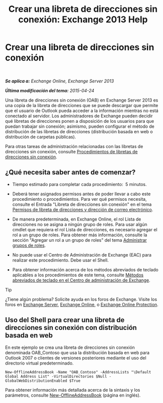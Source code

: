 ﻿---
title: 'Crear una libreta de direcciones sin conexión: Exchange 2013 Help'
TOCTitle: Crear una libreta de direcciones sin conexión
ms:assetid: b57bb4ce-5b6e-4702-a2f8-04bf3898a861
ms:mtpsurl: https://technet.microsoft.com/es-es/library/Bb124339(v=EXCHG.150)
ms:contentKeyID: 49895855
ms.date: 04/23/2018
mtps_version: v=EXCHG.150
f1_keywords:
- Microsoft.Exchange.Management.SnapIn.Esm.OrganizationConfiguration.Mailbox.NewOabWizardForm.OabIntroductionWizardPage
ms.translationtype: HT
---

# Crear una libreta de direcciones sin conexión

 

_**Se aplica a:** Exchange Online, Exchange Server 2013_

_**Última modificación del tema:** 2015-04-24_

Una libreta de direcciones sin conexión (OAB) en Exchange Server 2013 es una copia de la libreta de direcciones que se puede descargar que permite que el usuario de Outlook pueda acceder a la información mientras no está conectado al servidor. Los administradores de Exchange pueden decidir qué libretas de direcciones ponen a disposición de los usuarios para que puedan trabajar sin conexión; asimismo, pueden configurar el método de distribución de las libretas de direcciones (distribución basada en web o distribución de carpetas públicas).

Para otras tareas de administración relacionadas con las libretas de direcciones sin conexión, consulte [Procedimientos de libretas de direcciones sin conexión](offline-address-book-procedures-exchange-2013-help.md).

## ¿Qué necesita saber antes de comenzar?

  - Tiempo estimado para completar cada procedimiento:  5 minutos.

  - Deberá tener asignados permisos antes de poder llevar a cabo este procedimiento o procedimientos. Para ver qué permisos necesita, consulte el Entrada "Libreta de direcciones sin conexión" en el tema [Permisos de libreta de direcciones y dirección de correo electrónico](email-address-and-address-book-permissions-exchange-2013-help.md).

  - De manera predeterminada, en Exchange Online, el rol Lista de direcciones no se asigna a ningún grupo de roles. Para usar algún cmdlet que requiera el rol Lista de direcciones, es necesario agregar el rol a un grupo de roles. Para obtener más información, consulte la sección "Agregar un rol a un grupo de roles" del tema [Administrar grupos de roles](manage-role-groups-exchange-2013-help.md).

  - No puede usar el Centro de Administración de Exchange (EAC) para realizar este procedimiento. Debe usar el Shell.

  - Para obtener información acerca de los métodos abreviados de teclado aplicables a los procedimientos de este tema, consulte [Métodos abreviados de teclado en el Centro de administración de Exchange](keyboard-shortcuts-in-the-exchange-admin-center-exchange-online-protection-help.md).


> [!TIP]
> ¿Tiene algún problema? Solicite ayuda en los foros de Exchange. Visite los foros en <A href="https://go.microsoft.com/fwlink/p/?linkid=60612">Exchange Server</A>, <A href="https://go.microsoft.com/fwlink/p/?linkid=267542">Exchange Online</A>, o <A href="https://go.microsoft.com/fwlink/p/?linkid=285351">Exchange Online Protection</A>.



## Uso del Shell para crear una libreta de direcciones sin conexión con distribución basada en web

En este ejemplo se crea una libreta de direcciones sin conexión denominada OAB\_Contoso que usa la distribución basada en web para Outlook 2007 o clientes de versiones posteriores mediante el uso del directorio virtual predeterminado.

    New-OfflineAddressBook -Name "OAB_Contoso" -AddressLists "\Default Global Address List" -VirtualDirectories $Null -GlobalWebDistributionEnabled $True

Para obtener información más detallada acerca de la sintaxis y los parámetros, consulte [New-OfflineAddressBook](https://technet.microsoft.com/es-es/library/bb123692\(v=exchg.150\)) (página en inglés).

